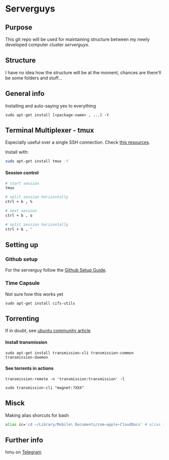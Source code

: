 # Serverguys

## Purpose

This git repo will be used for maintaining structure between my newly developed computer cluster *serverguys*.

## Structure

I have no idea how the structure will be at the moment, chances are there'll be some folders and stuff...

## General info

Installing and auto-saying yes to everything
```
sudo apt-get install [<package-name> , ...] -Y
```

## Terminal Multiplexer - tmux
Especially useful over a single SSH connection.
Check [this resources](https://www.digitalocean.com/community/tutorials/how-to-install-and-use-tmux-on-ubuntu-12-10--2).

Install with:
```bash
sudo apt-get install tmux -Y
```
#### Session control
```bash
# start session
tmux
```
```bash
# split session horizontally
ctrl + b , %
```
```bash
# next session
ctrl + b , o
```
```bash
# split session horizontally
ctrl + b , "
```

## Setting up

### Github setup
For the serverguy follow the [Github Setup Guide](https://help.github.com/articles/generating-a-new-ssh-key-and-adding-it-to-the-ssh-agent/).

### Time Capsule

Not sure how this works yet
```
sudo apt-get install cifs-utils
```

## Torrenting
If in doubt, see [ubuntu community article](https://help.ubuntu.com/community/TransmissionHowTo)
#### Install transmission
```
sudo apt-get install transmission-cli transmission-common transmission-daemon
```
#### See torrents in actions
```
transmission-remote -n 'transmission:transmission' -l
```

```
sudo transmission-cli "magnet:?XXX"
```

## Misck
Making alias shorcuts for bash
```bash
alias ic='cd ~/Library/Mobile\ Documents/com~apple~CloudDocs' # alias to mac icloud folder
```

## Further info

hmu on [Telegram](http://t.me/DannyDannyDanny)
